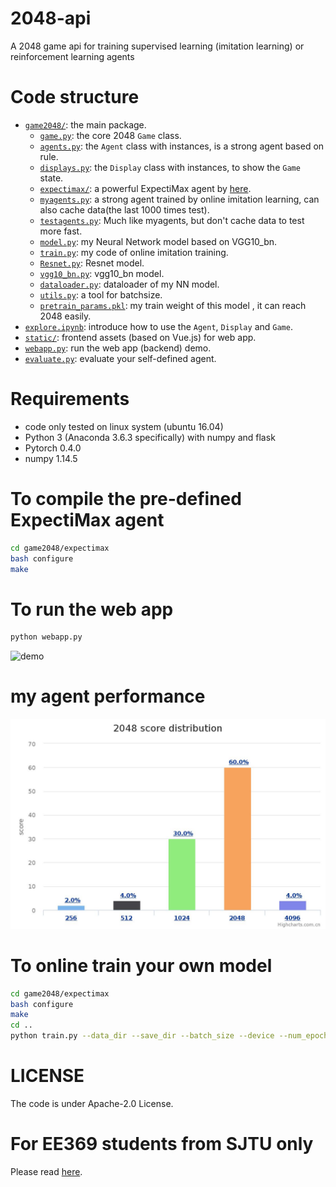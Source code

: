 # 2048-api
A 2048 game api for training supervised learning (imitation learning) or reinforcement learning agents

# Code structure
* [`game2048/`](game2048/): the main package.
    * [`game.py`](game2048/game.py): the core 2048 `Game` class.
    * [`agents.py`](game2048/agents.py): the `Agent` class with instances, is a strong agent based on rule.
    * [`displays.py`](game2048/displays.py): the `Display` class with instances, to show the `Game` state.
    * [`expectimax/`](game2048/expectimax): a powerful ExpectiMax agent by [here](https://github.com/nneonneo/2048-ai).
    * [`myagents.py`](game2048/myagents.py): a strong agent trained by online imitation learning, can also cache data(the last 1000 times test).
    * [`testagents.py`](game2048/testagents.py): Much like myagents, but don't cache data to test more fast.
    * [`model.py`](game2048/models.py): my Neural Network model based on VGG10_bn.
    * [`train.py`](game2048/train.py): my code of online imitation training.
    * [`Resnet.py`](game2048/Resnet.py): Resnet model.
    * [`vgg10_bn.py`](game2048/vgg10_bn.py): vgg10_bn model.
    * [`dataloader.py`](game2048/dataloader.py): dataloader of my NN model.
    * [`utils.py`](game2048/utils.py): a tool for batchsize.
    * [`pretrain_params.pkl`](game2048/pretrain_params.pkl): my train weight of this model , it can reach 2048 easily.
* [`explore.ipynb`](explore.ipynb): introduce how to use the `Agent`, `Display` and `Game`.
* [`static/`](static/): frontend assets (based on Vue.js) for web app.
* [`webapp.py`](webapp.py): run the web app (backend) demo.
* [`evaluate.py`](evaluate.py): evaluate your self-defined agent.

# Requirements
* code only tested on linux system (ubuntu 16.04)
* Python 3 (Anaconda 3.6.3 specifically) with numpy and flask
* Pytorch 0.4.0
* numpy 1.14.5

# To compile the pre-defined ExpectiMax agent

```bash
cd game2048/expectimax
bash configure
make
```

# To run the web app
```bash
python webapp.py
```
![demo](preview2048.gif)
# my agent performance
![demo](2048-score-distribution.jpeg)

# To online train your own model
```bash
cd game2048/expectimax
bash configure
make
cd ..
python train.py --data_dir --save_dir --batch_size --device --num_epoch --lr --scratchtrain 
```

# LICENSE
The code is under Apache-2.0 License.

# For EE369 students from SJTU only
Please read [here](EE369.md).
